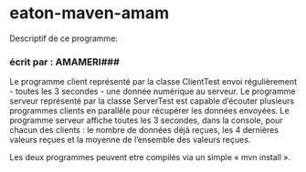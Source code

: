 # eaton-maven-amam

Descriptif de ce programme:
### écrit par : AMAMERI###

Le programme client représenté par la classe ClientTest envoi régulièrement - toutes les 3 secondes - une donnée numérique au serveur.
Le programme serveur représenté par la classe ServerTest est capable d’écouter plusieurs programmes clients en parallèle pour récupérer les données envoyées. 
Le programme serveur affiche toutes les 3 secondes, dans la console, pour chacun des clients : le nombre de données déjà reçues, les 4 dernières valeurs reçues et la moyenne de l’ensemble des valeurs reçues.

Les deux programmes peuvent etre compilés via un simple « mvn install ».

